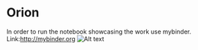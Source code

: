 # Orion
In order to run the notebook showcasing the work use mybinder.
Link:http://mybinder.org
![Alt text](/Orion/code/logo_orion.png?raw=true "Optional Title")
